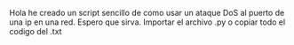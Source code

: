 Hola he creado un script sencillo de como usar un ataque DoS al puerto de una ip en una red. Espero que sirva. Importar el archivo .py o copiar todo el codigo del .txt
